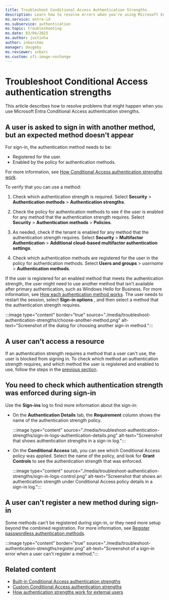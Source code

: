 ```yaml
---
title: Troubleshoot Conditional Access Authentication Strengths
description: Learn how to resolve errors when you're using Microsoft Entra Conditional Access authentication strengths.
ms.service: entra-id
ms.subservice: authentication
ms.topic: troubleshooting
ms.date: 03/04/2025
ms.author: justinha
author: inbarckms
manager: dougeby
ms.reviewer: inbarc
ms.custom: sfi-image-nochange
---
```

# Troubleshoot Conditional Access authentication strengths

This article describes how to resolve problems that might happen when you use Microsoft Entra Conditional Access authentication strengths.

## A user is asked to sign in with another method, but an expected method doesn't appear

For sign-in, the authentication method needs to be:

- Registered for the user.
- Enabled by the policy for authentication methods.

For more information, see [How Conditional Access authentication strengths work](concept-authentication-strength-how-it-works.md).

To verify that you can use a method:

1. Check which authentication strength is required. Select **Security** > **Authentication methods** > **Authentication strengths**.

1. Check the policy for authentication methods to see if the user is enabled for any method that the authentication strength requires. Select **Security** > **Authentication methods** > **Policies**.

1. As needed, check if the tenant is enabled for any method that the authentication strength requires. Select **Security** > **Multifactor Authentication** > **Additional cloud-based multifactor authentication settings**.

1. Check which authentication methods are registered for the user in the policy for authentication methods. Select **Users and groups** > *username* > **Authentication methods**.

If the user is registered for an enabled method that meets the authentication strength, the user might need to use another method that isn't available after primary authentication, such as Windows Hello for Business. For more information, see [How each authentication method works](concept-authentication-methods.md#how-each-authentication-method-works). The user needs to restart the session, select **Sign-in options** , and then select a method that the authentication strength requires.

:::image type="content" border="true" source="./media/troubleshoot-authentication-strengths/choose-another-method.png" alt-text="Screenshot of the dialog for choosing another sign-in method.":::

## A user can't access a resource

If an authentication strength requires a method that a user can't use, the user is blocked from signing in. To check which method an authentication strength requires, and which method the user is registered and enabled to use, follow the steps in the [previous section](#a-user-is-asked-to-sign-in-with-another-method-but-an-expected-method-doesnt-appear).

## You need to check which authentication strength was enforced during sign-in

Use the **Sign-ins** log to find more information about the sign-in:

- On the **Authentication Details** tab, the **Requirement** column shows the name of the authentication strength policy.

  :::image type="content" source="./media/troubleshoot-authentication-strengths/sign-in-logs-authentication-details.png" alt-text="Screenshot that shows authentication strengths in a sign-in log.":::

- On the **Conditional Access** tab, you can see which Conditional Access policy was applied. Select the name of the policy, and look for **Grant Controls** to see the authentication strength that was enforced.

  :::image type="content" source="./media/troubleshoot-authentication-strengths/sign-in-logs-control.png" alt-text="Screenshot that shows an authentication strength under Conditional Access policy details in a sign-in log.":::

## A user can't register a new method during sign-in

Some methods can't be registered during sign-in, or they need more setup beyond the combined registration. For more information, see [Register passwordless authentication methods](concept-authentication-strength-how-it-works.md#register-passwordless-authentication-methods).

:::image type="content" border="true" source="./media/troubleshoot-authentication-strengths/register.png" alt-text="Screenshot of a sign-in error when a user can't register a method.":::

## Related content

- [Built-in Conditional Access authentication strengths](concept-authentication-strengths.md)
- [Custom Conditional Access authentication strengths](concept-authentication-strength-advanced-options.md)
- [How authentication strengths work for external users](concept-authentication-strength-external-users.md)
